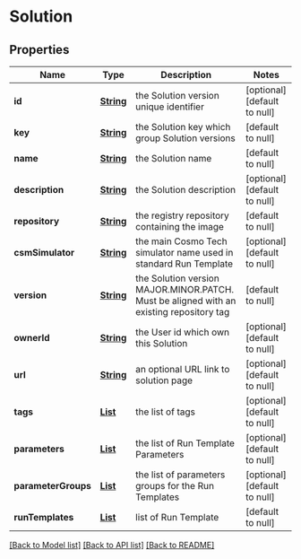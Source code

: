# Solution
## Properties

Name | Type | Description | Notes
------------ | ------------- | ------------- | -------------
**id** | [**String**](string.md) | the Solution version unique identifier | [optional] [default to null]
**key** | [**String**](string.md) | the Solution key which group Solution versions | [default to null]
**name** | [**String**](string.md) | the Solution name | [default to null]
**description** | [**String**](string.md) | the Solution description | [optional] [default to null]
**repository** | [**String**](string.md) | the registry repository containing the image | [default to null]
**csmSimulator** | [**String**](string.md) | the main Cosmo Tech simulator name used in standard Run Template | [optional] [default to null]
**version** | [**String**](string.md) | the Solution version MAJOR.MINOR.PATCH. Must be aligned with an existing repository tag | [default to null]
**ownerId** | [**String**](string.md) | the User id which own this Solution | [optional] [default to null]
**url** | [**String**](string.md) | an optional URL link to solution page | [optional] [default to null]
**tags** | [**List**](string.md) | the list of tags | [optional] [default to null]
**parameters** | [**List**](RunTemplateParameter.md) | the list of Run Template Parameters | [optional] [default to null]
**parameterGroups** | [**List**](RunTemplateParameterGroup.md) | the list of parameters groups for the Run Templates | [optional] [default to null]
**runTemplates** | [**List**](RunTemplate.md) | list of Run Template | [default to null]

[[Back to Model list]](../README.md#documentation-for-models) [[Back to API list]](../README.md#documentation-for-api-endpoints) [[Back to README]](../README.md)

